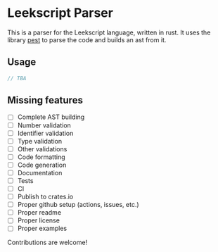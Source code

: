 # Leekscript Parser

This is a parser for the Leekscript language, written in rust. It uses the library [pest](https://pest.rs/) to parse the 
code and builds an ast from it.

## Usage

```rust
// TBA
```

## Missing features

- [ ] Complete AST building
- [ ] Number validation
- [ ] Identifier validation
- [ ] Type validation
- [ ] Other validations
- [ ] Code formatting
- [ ] Code generation
- [ ] Documentation
- [ ] Tests
- [ ] CI
- [ ] Publish to crates.io
- [ ] Proper github setup (actions, issues, etc.)
- [ ] Proper readme
- [ ] Proper license
- [ ] Proper examples

Contributions are welcome!